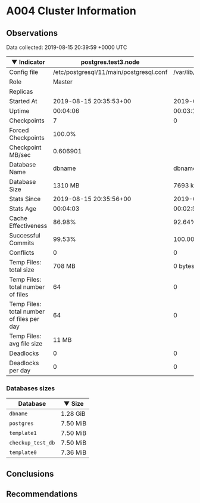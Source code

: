 # A004 Cluster Information #

## Observations ##
Data collected: 2019-08-15 20:39:59 +0000 UTC  

|&#9660;&nbsp;Indicator | postgres.test3.node | postgres.test1.node | postgres.test2.node |
|--------|-------|-------- |-------- |
|Config file |/etc/postgresql/11/main/postgresql.conf|/var/lib/postgresql/11/data1/postgresql.conf|/var/lib/postgresql/11/data2/postgresql.conf|
|Role |Master|<no value>|<no value>|
|Replicas ||<no value>|<no value>|
|Started At |2019-08-15&nbsp;20:35:53+00|2019-08-15 20:36:01+00|2019-08-15 20:36:05+00|
|Uptime |00:04:06|00:03:15|00:03:28|
|Checkpoints |7|0|0|
|Forced Checkpoints |100.0%|<no value>|<no value>|
|Checkpoint MB/sec |0.606901|<no value>|<no value>|
|Database Name |dbname|dbname|dbname|
|Database Size |1310&nbsp;MB|7693 kB|7725 kB|
|Stats Since |2019-08-15&nbsp;20:35:56+00|2019-08-15 20:36:26+00|2019-08-15 20:36:26+00|
|Stats Age |00:04:03|00:02:50|00:03:07|
|Cache Effectiveness |86.98%|92.64%|92.64%|
|Successful Commits |99.53%|100.00%|100.00%|
|Conflicts |0|0|0|
|Temp Files: total size |708&nbsp;MB|0 bytes|0 bytes|
|Temp Files: total number of files |64|0|0|
|Temp Files: total number of files per day |64|0|0|
|Temp Files: avg file size |11&nbsp;MB|<no value>|<no value>|
|Deadlocks |0|0|0|
|Deadlocks per day |0|0|0|


### Databases sizes ###

| Database | &#9660;&nbsp;Size |
|----------|--------|
| `dbname` | 1.28&nbsp;GiB |
| `postgres` | 7.50&nbsp;MiB |
| `template1` | 7.50&nbsp;MiB |
| `checkup_test_db` | 7.50&nbsp;MiB |
| `template0` | 7.36&nbsp;MiB |


## Conclusions ##


## Recommendations ##

